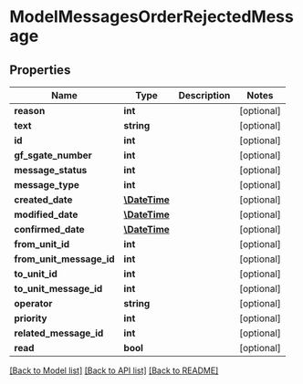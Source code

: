 # ModelMessagesOrderRejectedMessage

## Properties
Name | Type | Description | Notes
------------ | ------------- | ------------- | -------------
**reason** | **int** |  | [optional] 
**text** | **string** |  | [optional] 
**id** | **int** |  | [optional] 
**gf_sgate_number** | **int** |  | [optional] 
**message_status** | **int** |  | [optional] 
**message_type** | **int** |  | [optional] 
**created_date** | [**\DateTime**](\DateTime.md) |  | [optional] 
**modified_date** | [**\DateTime**](\DateTime.md) |  | [optional] 
**confirmed_date** | [**\DateTime**](\DateTime.md) |  | [optional] 
**from_unit_id** | **int** |  | [optional] 
**from_unit_message_id** | **int** |  | [optional] 
**to_unit_id** | **int** |  | [optional] 
**to_unit_message_id** | **int** |  | [optional] 
**operator** | **string** |  | [optional] 
**priority** | **int** |  | [optional] 
**related_message_id** | **int** |  | [optional] 
**read** | **bool** |  | [optional] 

[[Back to Model list]](../README.md#documentation-for-models) [[Back to API list]](../README.md#documentation-for-api-endpoints) [[Back to README]](../README.md)


